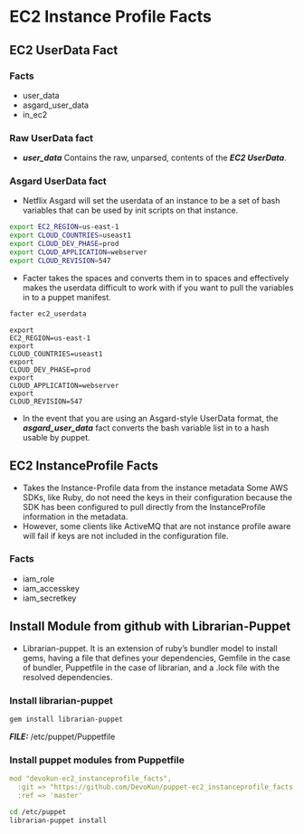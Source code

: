 EC2 Instance Profile Facts
==========================

## EC2 UserData Fact
### Facts
* user_data
* asgard_user_data
* in_ec2

### Raw UserData fact
* ***user_data*** Contains the raw, unparsed, contents of the ***EC2 UserData***.

### Asgard UserData fact
* Netflix Asgard will set the userdata of an instance to be a set of bash variables that can be used by init scripts on that instance.
```bash
export EC2_REGION=us-east-1
export CLOUD_COUNTRIES=useast1
export CLOUD_DEV_PHASE=prod
export CLOUD_APPLICATION=webserver
export CLOUD_REVISION=547
```
* Facter takes the spaces and converts them in to spaces and effectively makes the userdata difficult to work with if you want to pull the variables in to a puppet manifest.
```bash
facter ec2_userdata
```


```raw
export
EC2_REGION=us-east-1
export
CLOUD_COUNTRIES=useast1
export
CLOUD_DEV_PHASE=prod
export
CLOUD_APPLICATION=webserver
export
CLOUD_REVISION=547
```

* In the event that you are using an Asgard-style UserData format, the ***asgard_user_data*** fact converts the bash variable list in to a hash usable by puppet.


## EC2 InstanceProfile Facts
* Takes the Instance-Profile data from the instance metadata Some AWS SDKs, like Ruby, do not need the keys in their configuration because the SDK has been configured to pull directly from the InstanceProfile information in the metadata.
* However, some clients like ActiveMQ that are not instance profile aware will fail if keys are not included in the configuration file.

### Facts
* iam_role
* iam_accesskey
* iam_secretkey


## Install Module from github with Librarian-Puppet
* Librarian-puppet. It is an extension of ruby’s bundler model to install gems, having a file that defines your dependencies, Gemfile in the case of bundler, Puppetfile in the case of librarian, and a .lock file with the resolved dependencies.

### Install librarian-puppet
```bash
gem install librarian-puppet
```
***FILE:*** /etc/puppet/Puppetfile

### Install puppet modules from Puppetfile

```yaml
mod "devokun-ec2_instanceprofile_facts",
  :git => "https://github.com/DevoKun/puppet-ec2_instanceprofile_facts.git",
  :ref => 'master'
```


```bash
cd /etc/puppet
librarian-puppet install
```


